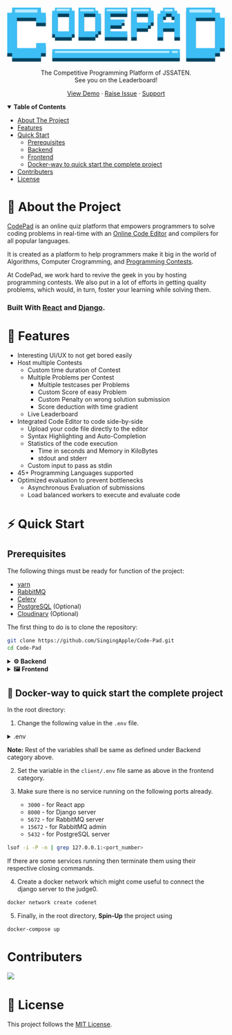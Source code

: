 <p align="center">
    <a href="http://codepad.tech/">
    <img alt="CodePad" height="125" src="./client/public/CodePad.svg">
  </a>
</p>

<p align="center">
The Competitive Programming Platform of JSSATEN.<br/>See you on the Leaderboard!
</p>
<p align="center">
<a href="http://codepad.tech/">View Demo</a>
·
<a href="https://github.com/SingingApple/Code-Pad/issues">Raise Issue</a>
·
<a href="mailto:support@codepad.tech">Support</a>
</p>


<details open="open">
  <summary><b>Table of Contents</b></summary>
  <ul>
    <li><a href="#about-the-project">About The Project</a></li>
    <li><a href="#features">Features</a></li>
    <li>
      <a href="#quick-start">Quick Start</a>
      <ul>
        <li><a href="#prerequisites">Prerequisites</a></li>
        <li><a href="#backend">Backend</a></li>
        <li><a href="#frontend">Frontend</a></li>
        <li><a href="#docker-way-to-quick-start-the-complete-project">Docker-way to quick start the complete project</a></li>
      </ul>
    </li>
    <li><a href="#contributers">Contributers</a></li>
    <li><a href="#license">License</a></li>
  </ul>
</details>

<a id=about-the-project></a>

# 🔎 About the Project
[CodePad](https://codepad.tech) is an online quiz platform that empowers programmers to solve coding problems in real-time with an [Online Code Editor](https://codepad.tech/editor) and compilers for all popular languages.

It is created as a platform to help programmers make it big in the world of Algorithms, Computer Crogramming, and [Programming Contests](https://codepad.tech/events).

At CodePad, we work hard to revive the geek in you by hosting programming contests. We also put in a lot of efforts in getting quality problems, which would, in turn, foster your learning while solving them.

### Built With [React](https://reactjs.org/) and [Django](https://www.djangoproject.com/).

<a id=features></a>

# 🎯 Features
* Interesting UI/UX to not get bored easily
* Host multiple Contests
  * Custom time duration of Contest
  * Multiple Problems per Contest
    * Multiple testcases per Problems
    * Custom Score of easy Problem
    * Custom Penalty on wrong solution submission
    * Score deduction with time gradient
  * Live Leaderboard
* Integrated Code Editor to code side-by-side
  * Upload your code file directly to the editor
  * Syntax Highlighting and Auto-Completion
  * Statistics of the code execution
    * Time in seconds and Memory in KiloBytes
    * stdout and stderr
  * Custom input to pass as stdin
* 45+ Programming Languages supported
* Optimized evaluation to prevent bottlenecks
  * Asynchronous Evaluation of submissions
  * Load balanced workers to execute and evaluate code 

<a id=quick-start></a>

# ⚡️ Quick Start

<a id=prerequisites></a>

## Prerequisites
The following things must be ready for function of the project:
* [yarn](https://yarnpkg.com/)
* [RabbitMQ](https://www.rabbitmq.com/)
* [Celery](https://docs.celeryproject.org/)
* [PostgreSQL](https://www.postgresql.org/) (Optional)
* [Cloudinary](https://cloudinary.com/) (Optional)

The first thing to do is to clone the repository:
```bash
git clone https://github.com/SingingApple/Code-Pad.git
cd Code-Pad
```

<details>
    <summary><b><a id=backend></a>⚙️ Backend</b></summary>

In the current directory:

1. create a `.env` file to store environment variables
```bash
touch .env
```

2. Set the following environment variables in the `.env` file

<details>
    <summary>.env</summary>

```properties
# General Settings

SERVER_HOST="*"
DJANGO_SECRET_KEY=""
DEBUG=True
FRONTEND_HOST="localhost:3000"


# Static Settings

# If you are using Cloudinary as a CDN, set these three variables. Else leave them commented
# MEDIA_CLOUD_NAME=
# MEDIA_API_KEY=
# MEDIA_API_SECRET=

# If Cloudinary env vars are not provided then these two are used automatically
MEDIA_ROOT="media/"
STATIC_ROOT="static/"


# Email Settings

# Emailing stuff will not work without these environment variables. Rest will work, if you leave them empty.
EMAIL_USE_TLS= # True/False
EMAIL_HOST=""
EMAIL_PORT=587
EMAIL_HOST_USER=""
EMAIL_HOST_PASSWORD=""

# Set the same as EMAIL_HOST_USER
DEFAULT_FROM_EMAIL=""


# Postgres Settings

# Set these five variables if you want to use PostgreSQL.
# Otherwise leave them commented to use SQLite by default.
# POSTGRES_DB=""
# POSTGRES_USER=""
# POSTGRES_PASSWORD=""
# POSTGRES_HOST=""
# POSTGRES_PORT=""


# Judge Settings

JUDGE_HOST="http://judge0IsHostedHere/"
X_Auth_Token=""
FILE_SIZE_LIMIT_KB="512"


# RabbitMQ Settings

RABBITMQ_DEFAULT_VHOST=""
RABBITMQ_DEFAULT_USER=""
RABBITMQ_DEFAULT_PASS=""
RABBITMQ_DEFAULT_HOST=""

```
</details>

3. Create a virtual environment to install dependencies in and activate it:
```bash
virtualenv venv
source venv/bin/activate
```

4. Then install the dependencies:
```bash
pip install -r requirements.txt
```

5. Migrate using
```bash
python manage.py migrate
```

6. Finally Run the developement server using
```bash
python manage.py runserver
```

### Note -
If you have configured your own Judge0 and RabbitMQ server then you may also need to run a celery worker to process the messages. For that:

1. Export the RabbitMQ broker URL in environment
```bash
export RABBITMQ_BROKER=""
```

2. Run the celery workers using
```bash
celery worker --app CodePad --loglevel info --queue submissions --broker $RABBITMQ_BROKER
```

That's all you need to know for the backend! 🎉
</details>

<details>
    <summary><b><a id=frontend></a>🖼️ Frontend</b></summary>

In the `client` directory:

1. Create a `.env` file to store environment variables
```bash
touch .env
```

2. Set the following environment variables in the `.env` file
<details>
    <summary>.env</summary>

```properties
REACT_APP_BASEURL="http://localhost:8000"
HTTP_PROXY="http://localhost:8000"
REACT_APP_JUDGEHOST="https://judge0IsHostedHere/submissions/?wait=true&base64_encoded=true"
REACT_APP_JUDGELANGUAGE="https://judge0IsHostedHere/languages"
```
</details>

Now you can use:
### `yarn`

Installs all the dependencies.

### `yarn start`

Runs the app in the development mode.\
Open [http://localhost:3000](http://localhost:3000) to view it in the browser.

The page will reload if you make edits.\
You will also see any lint errors in the console.

That's all you need to know for the frontend! 🎉
</details>

<a id=docker-way-to-quick-start-the-complete-project></a>

## 🐳 Docker-way to quick start the complete project

In the root directory:

1. Change the following value in the `.env` file.
<details>
    <summary>.env</summary>

```properties
# Postgres Settings

POSTGRES_DB="codepad"
POSTGRES_USER="hackNCS"
POSTGRES_PASSWORD="CodePadDatabaseHackNCS"
POSTGRES_HOST="postgres"
POSTGRES_PORT="5432"


# RabbitMQ Settings

RABBITMQ_DEFAULT_VHOST="codepad"
RABBITMQ_DEFAULT_USER="hackNCS"
RABBITMQ_DEFAULT_PASS="CodePadRabbitMQHackNCS"
RABBITMQ_DEFAULT_HOST="rabbitmq"
```
</details>

**Note:** Rest of the variables shall be same as defined under Backend category above.

2. Set the variable in the `client/.env` file same as above in the frontend category.

3. Make sure there is no service running on the following ports already.
   * `3000` - for React app
   * `8000` - for Django server
   * `5672` - for RabbitMQ server
   * `15672` - for RabbitMQ admin
   * `5432` - for PostgreSQL server
```bash
lsof -i -P -n | grep 127.0.0.1:<port_number>
```

If there are some services running then terminate them using their respective closing commands.

4. Create a docker network which might come useful to connect the django server to the judge0.
```bash
docker network create codenet
```

5. Finally, in the root directory, **Spin-Up** the project using
```bash
docker-compose up
```

<a id=contributers></a>

# Contributers
<a href="https://github.com/SingingApple/Code-Pad/graphs/contributors">
  <img src="https://contrib.rocks/image?repo=SingingApple/Code-Pad" />
</a>

<a id=license></a>

# 📝 License

This project follows the [MIT License](LICENSE).
